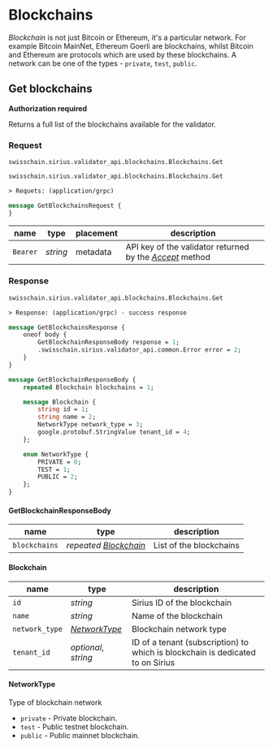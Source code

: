 # Blockchains

*Blockchain* is not just Bitcoin or Ethereum, it's a particular network. For example Bitcoin MainNet, Ethereum Goerli are blockchains, whilst Bitcoin and Ethereum are protocols which are used by these blockchains. A network can be one of the types - `private`, `test`, `public`.

## Get blockchains

**Authorization required**

Returns a full list of the blockchains available for the validator.

### Request

`swisschain.sirius.validator_api.blockchains.Blockchains.Get`

```protobuf
swisschain.sirius.validator_api.blockchains.Blockchains.Get

> Requets: (application/grpc)

message GetBlockchainsRequest {
}
```

name | type | placement | description
---- | ---- | --------- | -----------
`Bearer` | *string* | metadata | API key of the validator returned by the *[Accept](#invites-accept-an-invitation)* method

### Response

```protobuf
swisschain.sirius.validator_api.blockchains.Blockchains.Get

> Response: (application/grpc) - success response

message GetBlockchainsResponse {
    oneof body {
        GetBlockchainResponseBody response = 1;
        .swisschain.sirius.validator_api.common.Error error = 2;
    }
}

message GetBlockchainResponseBody {
    repeated Blockchain blockchains = 1;

    message Blockchain {
        string id = 1;
        string name = 2;
        NetworkType network_type = 3;
        google.protobuf.StringValue tenant_id = 4;
    };

    enum NetworkType {
        PRIVATE = 0;
        TEST = 1;
        PUBLIC = 2;
    };
}
```

#### GetBlockchainResponseBody

name | type | description
-----| ---- | -----------
`blockchains` | *repeated [Blockchain](blockchains-get-blockchains-response-blockchain)* | List of the blockchains

#### Blockchain

name | type | description
-----| ---- | -----------
`id` | *string* | Sirius ID of the blockchain
`name` | *string* | Name of the blockchain
`network_type` | *[NetworkType](blockchains-get-blockchains-response-networktype)* | Blockchain network type
`tenant_id` | *optional*, *string* | ID of a tenant (subscription) to which is blockchain is dedicated to on Sirius

#### NetworkType

Type of blockchain network

+ `private` - Private blockchain.
+ `test` - Public testnet blockchain.
+ `public` - Public mainnet blockchain.
